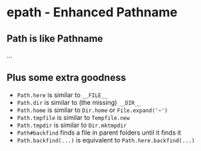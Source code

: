# epath - Enhanced Pathname

## Path is like Pathname

...

## Plus some extra goodness

* `Path.here` is similar to `__FILE__`
* `Path.dir`  is similar to (the missing) `__DIR__`
* `Path.home` is similar to `Dir.home` or `File.expand('~')`
* `Path.tmpfile` is similar to `Tempfile.new`
* `Path.tmpdir` is similar to `Dir.mktmpdir`
* `Path#backfind` finds a file in parent folders until it finds it
* `Path.backfind(...)` is equivalent to `Path.here.backfind(...)`

